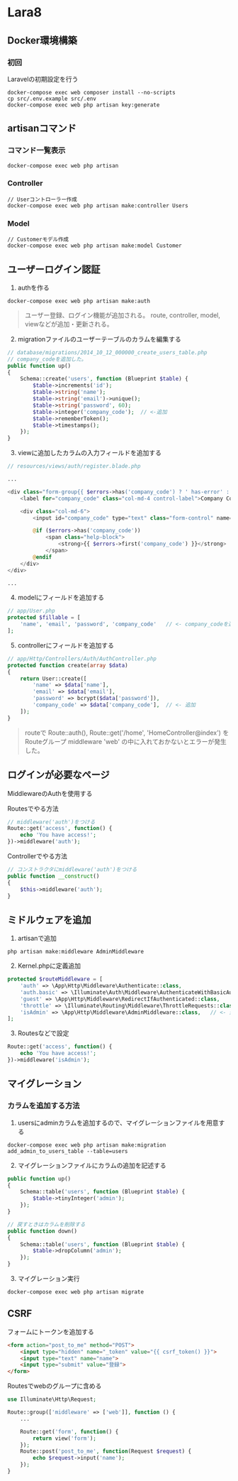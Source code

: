 # Lara8

## Docker環境構築

### 初回

Laravelの初期設定を行う

```shell
docker-compose exec web composer install --no-scripts
cp src/.env.example src/.env
docker-compose exec web php artisan key:generate
```

## artisanコマンド

### コマンド一覧表示

```shell
docker-compose exec web php artisan
```

### Controller

```shell
// Userコントローラー作成
docker-compose exec web php artisan make:controller Users
```

### Model

```shell
// Customerモデル作成
docker-compose exec web php artisan make:model Customer
```

## ユーザーログイン認証

1. authを作る
```shell
docker-compose exec web php artisan make:auth
```
> ユーザー登録、ログイン機能が追加される。
> route, controller, model, viewなどが追加・更新される。

2. migrationファイルのユーザーテーブルのカラムを編集する
```php
// database/migrations/2014_10_12_000000_create_users_table.php
// company_codeを追加した。
public function up()
{
    Schema::create('users', function (Blueprint $table) {
        $table->increments('id');
        $table->string('name');
        $table->string('email')->unique();
        $table->string('password', 60);
        $table->integer('company_code');  // <-追加
        $table->rememberToken();
        $table->timestamps();
    });
}
```

3. viewに追加したカラムの入力フィールドを追加する
```php
// resources/views/auth/register.blade.php

...

<div class="form-group{{ $errors->has('company_code') ? ' has-error' : '' }}">
    <label for="company_code" class="col-md-4 control-label">Company Code</label>

    <div class="col-md-6">
        <input id="company_code" type="text" class="form-control" name="company_code" value="{{ old('company_code') }}">

        @if ($errors->has('company_code'))
            <span class="help-block">
                <strong>{{ $errors->first('company_code') }}</strong>
            </span>
        @endif
    </div>
</div>

...

```

4. modelにフィールドを追加する
```php
// app/User.php
protected $fillable = [
    'name', 'email', 'password', 'company_code'   // <- company_codeを追加
];
```

5. controllerにフィールドを追加する
```php
// app/Http/Controllers/Auth/AuthController.php
protected function create(array $data)
{
    return User::create([
        'name' => $data['name'],
        'email' => $data['email'],
        'password' => bcrypt($data['password']),
        'company_code' => $data['company_code'],  // <- 追加
    ]);
}
```

> routeで Route::auth(), Route::get('/home', 'HomeController@index') を
> Routeグループ middleware 'web' の中に入れておかないとエラーが発生した。

## ログインが必要なページ

MiddlewareのAuthを使用する

Routesでやる方法
```php
// middleware('auth')をつける
Route::get('access', function() {
    echo 'You have access!';
})->middleware('auth');
```

Controllerでやる方法
```php
// コンストラクタにmiddleware('auth')をつける
public function __construct()
{
    $this->middleware('auth');
}
```

## ミドルウェアを追加

1. artisanで追加
```shell
php artisan make:middleware AdminMiddleware
```

2. Kernel.phpに定義追加
```php
protected $routeMiddleware = [
    'auth' => \App\Http\Middleware\Authenticate::class,
    'auth.basic' => \Illuminate\Auth\Middleware\AuthenticateWithBasicAuth::class,
    'guest' => \App\Http\Middleware\RedirectIfAuthenticated::class,
    'throttle' => \Illuminate\Routing\Middleware\ThrottleRequests::class,
    'isAdmin' => \App\Http\Middleware\AdminMiddleware::class,   // <- 追加
];
```

3. Routesなどで設定
```php
Route::get('access', function() {
    echo 'You have access!';
})->middleware('isAdmin');
```

## マイグレーション

### カラムを追加する方法
1. usersにadminカラムを追加するので、マイグレーションファイルを用意する
```shell
docker-compose exec web php artisan make:migration add_admin_to_users_table --table=users 
```

2. マイグレーションファイルにカラムの追加を記述する
```php
public function up()
{
    Schema::table('users', function (Blueprint $table) {
        $table->tinyInteger('admin');
    });
}

// 戻すときはカラムを削除する
public function down()
{
    Schema::table('users', function (Blueprint $table) {
        $table->dropColumn('admin');
    });
}
```

3. マイグレーション実行
```shell
docker-compose exec web php artisan migrate
```

## CSRF

フォームにトークンを追加する
```html
<form action="post_to_me" method="POST">
    <input type="hidden" name="_token" value="{{ csrf_token() }}">
    <input type="text" name="name">
    <input type="submit" value="登録">
</form>
```

Routesでwebのグループに含める
```php
use Illuminate\Http\Request;

Route::group(['middleware' => ['web']], function () {
    ...

    Route::get('form', function() {
        return view('form');
    });
    Route::post('post_to_me', function(Request $request) {
        echo $request->input('name');
    });
}
```
